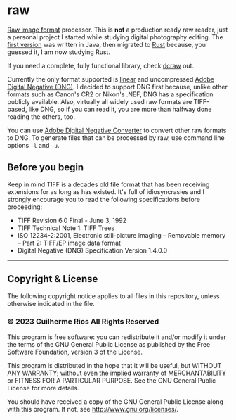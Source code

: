 # raw

[Raw image format](https://en.wikipedia.org/wiki/Raw_image_format) processor. This is **not** a production ready raw reader, just a personal project I started while studying digital photography editing. The [first version](https://github.com/raw-tiff) was written in Java, then migrated to [Rust](https://www.rust-lang.org/) because, you guessed it, I am now studying Rust.

If you need a complete, fully functional library, check [dcraw](https://www.cybercom.net/~dcoffin/dcraw/) out.

Currently the only format supported is [linear](https://en.wikipedia.org/wiki/Demosaicing) and uncompressed [Adobe Digital Negative (DNG)](https://helpx.adobe.com/camera-raw/digital-negative.html). I decided to support DNG first because, unlike other formats such as Canon's CR2 or Nikon's .NEF, DNG has a specification publicly available. Also, virtually all widely used raw formats are TIFF-based, like DNG, so if you can read it, you are more than halfway done reading the others, too.

You can use [Adobe Digital Negative Converter](https://helpx.adobe.com/camera-raw/using/adobe-dng-converter.html) to convert other raw formats to DNG. To generate files that can be processed by raw, use command line options `-l` and `-u`.

## Before you begin

Keep in mind TIFF is a decades old file format that has been receiving extensions for as long as has existed. It's full of idiosyncrasies and I strongly encourage you to read the following specifications before proceeding:

* TIFF Revision 6.0 Final - June 3, 1992
* TIFF Technical Note 1: TIFF Trees
* ISO 12234-2:2001, Electronic still-picture imaging – Removable memory – Part 2: TIFF/EP image data format
* Digital Negative (DNG) Specification Version 1.4.0.0
_____
## Copyright & License

The following copyright notice applies to all files in this repository, unless otherwise indicated in the file.

### © 2023 Guilherme Rios All Rights Reserved

This program is free software: you can redistribute it and/or modify it under the terms of the GNU General Public License as published by the Free Software Foundation, version 3 of the License.

This program is distributed in the hope that it will be useful, but WITHOUT ANY WARRANTY; without even the implied warranty of MERCHANTABILITY or FITNESS FOR A PARTICULAR PURPOSE. See the GNU General Public License for more details.

You should have received a copy of the GNU General Public License along with this program. If not, see http://www.gnu.org/licenses/.

